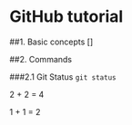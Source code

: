 # GitHub tutorial
##1. Basic concepts []

##2. Commands

###2.1 Git Status
`git status`

2 + 2 = 4

1 + 1 = 2


